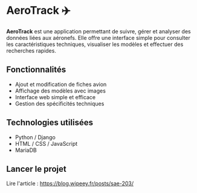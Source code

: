 # AeroTrack ✈️

**AeroTrack** est une application permettant de suivre, gérer et analyser des données liées aux aéronefs. Elle offre une interface simple pour consulter les caractéristiques techniques, visualiser les modèles et effectuer des recherches rapides.

## Fonctionnalités

- Ajout et modification de fiches avion
- Affichage des modèles avec images
- Interface web simple et efficace
- Gestion des spécificités techniques

## Technologies utilisées

- Python / Django
- HTML / CSS / JavaScript
- MariaDB

## Lancer le projet

Lire l'article : https://blog.wipeey.fr/posts/sae-203/
